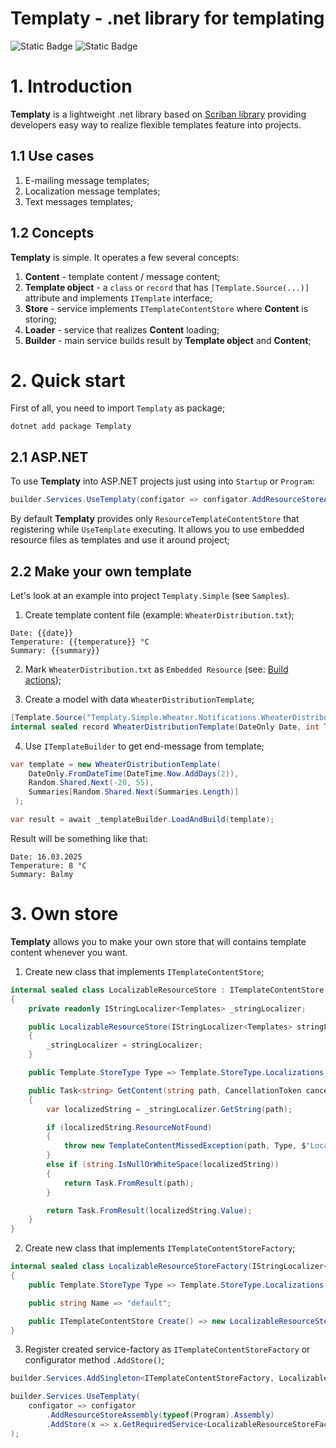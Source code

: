 # Templaty - .net library for templating

![Static Badge](https://img.shields.io/badge/Templaty_Nuget_Package-v1.0.0-orange?link=https%3A%2F%2Fwww.nuget.org%2Fpackages%2FTemplaty)
![Static Badge](https://img.shields.io/badge/Support_Chat-Telegram-blue?link=https%3A%2F%2Ft.me%2F%2BcQcnlbgb7KxkYzky)

# 1. Introduction

**Templaty** is a lightweight .net library based on [Scriban library](https://github.com/scriban/scriban) providing
developers easy way to realize flexible templates feature into projects.

## 1.1 Use cases

1. E-mailing message templates;
2. Localization message templates;
3. Text messages templates;

## 1.2 Concepts

**Templaty** is simple. It operates a few several concepts:

1. **Content** - template content / message content;
2. **Template object** - a `class` or `record` that has `[Template.Source(...)]` attribute and implements `ITemplate`
   interface;
3. **Store** - service implements `ITemplateContentStore` where **Content** is storing;
4. **Loader** - service that realizes **Content** loading;
5. **Builder** - main service builds result by **Template object** and **Content**;

# 2. Quick start
First of all, you need to import `Templaty` as package;

``` shell
dotnet add package Templaty
```

## 2.1 ASP.NET

To use **Templaty** into ASP.NET projects just using into `Startup` or `Program`:

```csharp
builder.Services.UseTemplaty(configator => configator.AddResourceStoreAssembly(typeof(Program).Assembly));
```

By default **Templaty** provides only `ResourceTemplateContentStore` that registering while `UseTemplate` executing.
It allows you to use embedded resource files as templates and use it around project;

## 2.2 Make your own template

Let's look at an example into project `Templaty.Simple` (see `Samples`).

1. Create template content file (example: `WheaterDistribution.txt`);

```
Date: {{date}}
Temperature: {{temperature}} °C
Summary: {{summary}}
```

2. Mark `WheaterDistribution.txt` as `Embedded Resource` (see: [Build actions](https://learn.microsoft.com/en-us/visualstudio/ide/build-actions?view=vs-2022));

3. Create a model with data `WheaterDistributionTemplate`;

```csharp
[Template.Source("Templaty.Simple.Wheater.Notifications.WheaterDistribution.txt", Template.StoreType.Resources)]
internal sealed record WheaterDistributionTemplate(DateOnly Date, int Temperature, string? Summary) : ITemplate;
```

4. Use `ITemplateBuilder` to get end-message from template;

```csharp
var template = new WheaterDistributionTemplate(
    DateOnly.FromDateTime(DateTime.Now.AddDays(2)),
    Random.Shared.Next(-20, 55),
    Summaries[Random.Shared.Next(Summaries.Length)]
 );

var result = await _templateBuilder.LoadAndBuild(template);
```

Result will be something like that:

```
Date: 16.03.2025
Temperature: 8 °C
Summary: Balmy
```


# 3. Own store

**Templaty** allows you to make your own store that will contains template content whenever you want.

1. Create new class that implements `ITemplateContentStore`;
```csharp
internal sealed class LocalizableResourceStore : ITemplateContentStore
{
    private readonly IStringLocalizer<Templates> _stringLocalizer;

    public LocalizableResourceStore(IStringLocalizer<Templates> stringLocalizer)
    {
        _stringLocalizer = stringLocalizer;
    }

    public Template.StoreType Type => Template.StoreType.Localizations;

    public Task<string> GetContent(string path, CancellationToken cancellationToken = default)
    {
        var localizedString = _stringLocalizer.GetString(path);

        if (localizedString.ResourceNotFound)
        {
            throw new TemplateContentMissedException(path, Type, $"Localization '{path}' was not found.");
        }
        else if (string.IsNullOrWhiteSpace(localizedString))
        {
            return Task.FromResult(path);
        }

        return Task.FromResult(localizedString.Value);
    }
}
```
2. Create new class that implements `ITemplateContentStoreFactory`;
```csharp
internal sealed class LocalizableResourceStoreFactory(IStringLocalizer<Templates> stringLocalizer) : ITemplateContentStoreFactory
{
    public Template.StoreType Type => Template.StoreType.Localizations;

    public string Name => "default";

    public ITemplateContentStore Create() => new LocalizableResourceStore(stringLocalizer);
}
```
3. Register created service-factory as `ITemplateContentStoreFactory` or configurator method `.AddStore()`;
```csharp
builder.Services.AddSingleton<ITemplateContentStoreFactory, LocalizableResourceStoreFactory>();
```

```csharp
builder.Services.UseTemplaty(
    configator => configator
        .AddResourceStoreAssembly(typeof(Program).Assembly)
        .AddStore(x => x.GetRequiredService<LocalizableResourceStoreFactory>())
);
```
